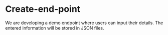 # Create-end-point
We are developing a demo endpoint where users can input their details. The entered information will be  stored in JSON files.
